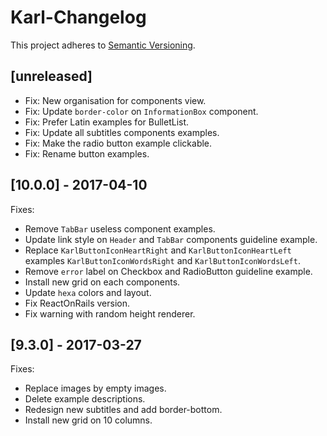 # Karl-Changelog

This project adheres to [Semantic Versioning](http://semver.org/).

## [unreleased]

- Fix: New organisation for components view.
- Fix: Update `border-color` on `InformationBox` component.
- Fix: Prefer Latin examples for BulletList.
- Fix: Update all subtitles components examples.
- Fix: Make the radio button example clickable.
- Fix: Rename button examples.

## [10.0.0] - 2017-04-10

Fixes:
- Remove `TabBar` useless component examples.
- Update link style on `Header` and `TabBar` components guideline example.
- Replace `KarlButtonIconHeartRight` and `KarlButtonIconHeartLeft` examples
  `KarlButtonIconWordsRight` and `KarlButtonIconWordsLeft`.
- Remove `error` label on Checkbox and RadioButton guideline example.
- Install new grid on each components.
- Update `hexa` colors and layout.
- Fix ReactOnRails version.
- Fix warning with random height renderer.

## [9.3.0] - 2017-03-27

Fixes:
- Replace images by empty images.
- Delete example descriptions.
- Redesign new subtitles and add border-bottom.
- Install new grid on 10 columns.
